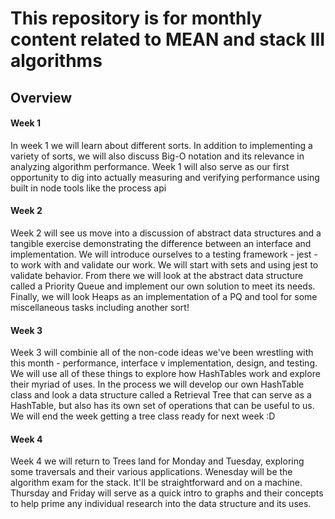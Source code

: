 # This repository is for monthly content related to MEAN and stack III algorithms

## Overview

#### Week 1

In week 1 we will learn about different sorts. In addition to implementing a variety of sorts, we will also discuss Big-O notation and its relevance in analyzing algorithm performance. Week 1 will also serve as our first opportunity to dig into actually measuring and verifying performance using built in node tools like the process api

#### Week 2

Week 2 will see us move into a discussion of abstract data structures and a tangible exercise demonstrating the difference between an interface and implementation. We will introduce ourselves to a testing framework - jest - to work with and validate our work. We will start with sets and using jest to validate behavior. From there we will look at the abstract data structure called a Priority Queue and implement our own solution to meet its needs. Finally, we will look Heaps as an implementation of a PQ and tool for some miscellaneous tasks including another sort!

#### Week 3

Week 3 will combinie all of the non-code ideas we've been wrestling with this month - performance, interface v implementation, design, and testing. We will use all of these things to explore how HashTables work and explore their myriad of uses. In the process we will develop our own HashTable class and look a data structure called a Retrieval Tree that can serve as a HashTable, but also has its own set of operations that can be useful to us. We will end the week getting a tree class ready for next week :D

#### Week 4

Week 4 we will return to Trees land for Monday and Tuesday, exploring some traversals and their various applications. Wenesday will be the algorithm exam for the stack. It'll be straightforward and on a machine. Thursday and Friday will serve as a quick intro to graphs and their concepts to help prime any individual research into the data structure and its uses.